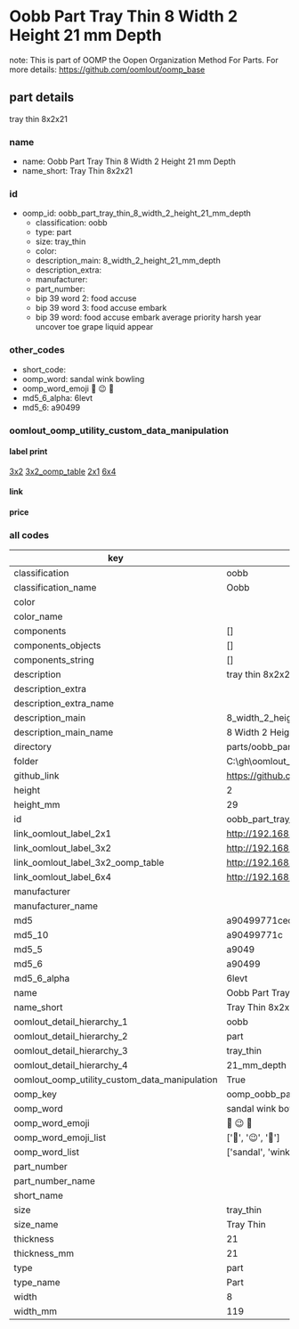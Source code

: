 # Oobb Part Tray Thin 8 Width 2 Height 21 mm Depth  

note: This is part of OOMP the Oopen Organization Method For Parts. For more details: https://github.com/oomlout/oomp_base

##  part details
  



tray thin 8x2x21



### name
* name: Oobb Part Tray Thin 8 Width 2 Height 21 mm Depth
* name_short: Tray Thin 8x2x21 
### id
* oomp_id: oobb_part_tray_thin_8_width_2_height_21_mm_depth
  * classification: oobb
  * type: part
  * size: tray_thin
  * color: 
  * description_main: 8_width_2_height_21_mm_depth
  * description_extra: 
  * manufacturer: 
  * part_number: 
  * bip 39 word 2: food accuse
  * bip 39 word 3: food accuse embark
  * bip 39 word: food accuse embark average priority harsh year uncover toe grape liquid appear

### other_codes
* short_code: 
* oomp_word: sandal wink bowling
* oomp_word_emoji :sandal: :wink: :bowling:
* md5_6_alpha: 6levt
* md5_6: a90499






### oomlout_oomp_utility_custom_data_manipulation
#### label print
[3x2](http://192.168.1.245:1112/?label=oomp%206levt)
[3x2_oomp_table](http://192.168.1.108:1112/?label=oomp%206levt)
[2x1](http://192.168.1.242:1112/?label=oomp%206levt)
[6x4](http://192.168.1.55:1112/?label=oomp%206levt)    

#### link

                              

#### price







### all codes 
| key | value |  
| --- | --- |  
| classification | oobb |  
| classification_name | Oobb |  
| color |  |  
| color_name |  |  
| components | [] |  
| components_objects | [] |  
| components_string | [] |  
| description | tray thin 8x2x21 |  
| description_extra |  |  
| description_extra_name |  |  
| description_main | 8_width_2_height_21_mm_depth |  
| description_main_name | 8 Width 2 Height 21 mm Depth |  
| directory | parts/oobb_part_tray_thin_8_width_2_height_21_mm_depth |  
| folder | C:\gh\oomlout_oobb_version_4_generated_parts\things\oobb_part_tray_thin_8_width_2_height_21_mm_depth |  
| github_link | https://github.com/oomlout/oomlout_oomp_part_src/tree/main/parts/oobb_part_tray_thin_8_width_2_height_21_mm_depth |  
| height | 2 |  
| height_mm | 29 |  
| id | oobb_part_tray_thin_8_width_2_height_21_mm_depth |  
| link_oomlout_label_2x1 | http://192.168.1.242:1112/?label=oomp%206levt |  
| link_oomlout_label_3x2 | http://192.168.1.245:1112/?label=oomp%206levt |  
| link_oomlout_label_3x2_oomp_table | http://192.168.1.108:1112/?label=oomp%206levt |  
| link_oomlout_label_6x4 | http://192.168.1.55:1112/?label=oomp%206levt |  
| manufacturer |  |  
| manufacturer_name |  |  
| md5 | a90499771cecbfdda55570fc90806ad6 |  
| md5_10 | a90499771c |  
| md5_5 | a9049 |  
| md5_6 | a90499 |  
| md5_6_alpha | 6levt |  
| name | Oobb Part Tray Thin 8 Width 2 Height 21 mm Depth |  
| name_short | Tray Thin 8x2x21  |  
| oomlout_detail_hierarchy_1 | oobb |  
| oomlout_detail_hierarchy_2 | part |  
| oomlout_detail_hierarchy_3 | tray_thin |  
| oomlout_detail_hierarchy_4 | 21_mm_depth |  
| oomlout_oomp_utility_custom_data_manipulation | True |  
| oomp_key | oomp_oobb_part_tray_thin_8_width_2_height_21_mm_depth |  
| oomp_word | sandal wink bowling |  
| oomp_word_emoji | :sandal: :wink: :bowling: |  
| oomp_word_emoji_list | [':sandal:', ':wink:', ':bowling:'] |  
| oomp_word_list | ['sandal', 'wink', 'bowling'] |  
| part_number |  |  
| part_number_name |  |  
| short_name |  |  
| size | tray_thin |  
| size_name | Tray Thin |  
| thickness | 21 |  
| thickness_mm | 21 |  
| type | part |  
| type_name | Part |  
| width | 8 |  
| width_mm | 119 |  
